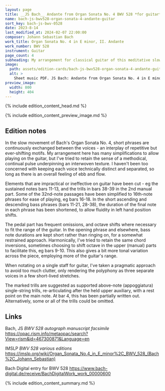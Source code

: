 ```yaml
---
layout: page
title: __JS Bach__ Andante from Organ Sonata No. 4 BWV 528 *for guitar*
name: bach-js-bwv528-organ-sonata-4-andante-guitar
sort_key: bach-js-bwv-0528
date: 2023-8-14
last_modified_at: 2024-02-07 22:00:00
composer: Johann Sebastian Bach
work_title: Organ Sonata No. 4 in E minor, II. Andante
work_number: BWV 528
instrument: Guitar
page_count: 4
subheading: My arrangement for classical guitar of this meditative slow movement.
image:
  path: assets/edition-cards/bach-js-bwv528-organ-sonata-4-andante-guitar.card.jpg
  alt: >
    Sheet music PDF. JS Bach: Andante from Organ Sonata No. 4 in E minor BWV 528, arranged for classical guitar.
preview_image:
  width: 800
  height: 404
---
```


{% include edition_content_head.md %}
<!--more-->
{% include edition_content_preview_image.md %}

## Edition notes

In the slow movement of Bach's Organ Sonata No. 4, short phrases are continuously exchanged between the voices - an interplay of repetitive but ever-shifting motifs. My arrangement here has many simplifications to allow playing on the guitar, but I've tried to retain the sense of a methodical, continual pulse underpinning an interwoven texture. I haven't been too concerned with keeping each voice technically distinct and separated, so long as there is an overall feeling of ebb and flow.

Elements that are impractical or ineffective on guitar have been cut - eg the sustained notes bars 11-13, and the trills in bars 38-39 in the 2nd manual part. Some of the 32nd-note passages have been simplified to 16th-note phrases for ease of playing, eg bars 16-18. In the short ascending and descending bass phrases (bars 11-21, 28-38), the duration of the final note in each phrase has been shortened, to allow fluidity in left hand position shifts.

The pedal part has frequent omissions, and octave shifts where necessary to fit the range of the guitar. In the opening phrase and elsewhere, bass note durations are kept short rather than ringing on, for a somewhat restrained approach. Harmonically, I've tried to retain the same chord inversions, sometimes choosing to shift octave in the upper (manual) parts to facilitate this, eg bars 9-10. This also gives a bit more tonal variation across the piece, employing more of the guitar's range.

When notating on a single staff for guitar, I've taken a pragmatic approach to avoid too much clutter, only rendering the polyphony as three separate voices in a few short-lived stretches.

The marked trills are suggested as supported above-note (appoggiatura) single-string trills, re-articulating after the held upper auxiliary, with a rest point on the main note. At bar 4, this has been partially written out. Alternatively, some or all of the trills could be omitted.



## Links

Bach, JS *BWV 528 autograph manuscript facsimile* <https://opac.rism.info/metaopac/search?View=rism&id=467300871&Language=en>


IMSLP *BWV 528 various editions* <https://imslp.org/wiki/Organ_Sonata_No.4_in_E_minor%2C_BWV_528_(Bach%2C_Johann_Sebastian)>

Bach Digital entry for BWV 528 <https://www.bach-digital.de/receive/BachDigitalWork_work_00000600>

{% include edition_content_summary.md %}
